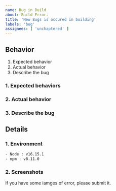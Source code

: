 ```yaml
---
name: Bug in Build
about: Build Error.
title: 'New Bugs is occured in building'
labels: 'bug'
assignees: [ 'unchaptered' ]
---
```


## Behavior

1. Expected behavior
2. Actual behavior
3. Describe the bug

### 1. Expected behaviors

### 2. Actual behavior

### 3. Describe the bug

## Details

### 1. Environment

```cmd
- Node : v16.15.1
- npm : v8.11.0
```

### 2. Screenshots

If you have some iamges of error, please submit it.